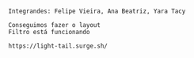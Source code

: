 ```Trabalho em grupo Labe-commerce

Integrandes: Felipe Vieira, Ana Beatriz, Yara Tacy 

Conseguimos fazer o layout 
Filtro está funcionando

https://light-tail.surge.sh/


